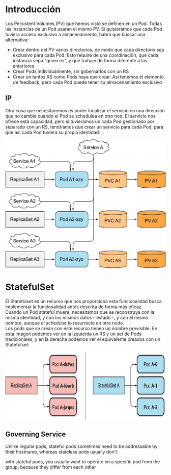 # Introducción
Los Persistent Volumes (PV) que hemos visto se definen en un Pod. Todas las instancias de un Pod usaran el mismo PV. Si quisieramos que cada Pod tuviera acceso exclusivo a almacenamiento, habrá que buscar una alternativa:  
- Crear dentro del PV varios directorios, de modo que cada directorio sea exclusivo para cada Pod. Esto require de una coordinación, que cada instancia sepa "quien es", y que trabaje de forma diferente a las anteriores  
- Crear Pods individualmente, sin gobernarlos con un RS  
- Crear un tantos RS como Pods haya que crear. Asi tenemos el elemento de feedback, pero cada Pod puede tener su almacenamiento exclusivo  

## IP
Otra cosa que necesitaremos es poder localizar el servicio en una dirección que no cambie cuando el Pod se schedulea en otro nod. El servicio nos ofrece esta capacidad, pero si tuvieramos un cada Pod gestionado por separado con un RS, tendríamos que crear un servicio para cada Pod, para que asi cada Pod tuviera su propia identidad:  

![manualstatefull.png](Imagenes\manualstatefull.png)
# StatefulSet
El Statefulset es un recurso que nos proporciona esta funcionalidad búsca implementar la funcionalidad antes descrita de forma más eficaz.  
Cuando un Pod stateful muere, necesitamos que se reconstruya con la misma identidad, y con los mismos datos - estado -, y con el mismo nombre, aunque el scheduler lo resurrecte en otro nodo.  
Los pods que se crean con este recurso tienen un nombre previsible. En esta imagen podemos ver en la izquierda un RS y un set de Pods tradicionales, y en la derecha podemos ver el equivalente creados con un Statefulset:  

![PodsEnStatefulSets.png](Imagenes\PodsEnStatefulSets.png)
## Governing Service
Unlike regular pods, stateful pods sometimes need to be addressable by their hostname, whereas stateless pods usually don’t

with stateful pods, you usually want to operate on a specific pod from the group, because they differ from each other
